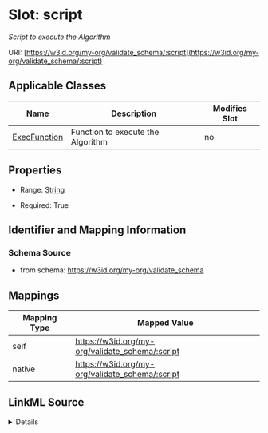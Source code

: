

# Slot: script


_Script to execute the Algorithm_





URI: [https://w3id.org/my-org/validate_schema/:script](https://w3id.org/my-org/validate_schema/:script)



<!-- no inheritance hierarchy -->





## Applicable Classes

| Name | Description | Modifies Slot |
| --- | --- | --- |
| [ExecFunction](ExecFunction.md) | Function to execute the Algorithm |  no  |







## Properties

* Range: [String](String.md)

* Required: True





## Identifier and Mapping Information







### Schema Source


* from schema: https://w3id.org/my-org/validate_schema




## Mappings

| Mapping Type | Mapped Value |
| ---  | ---  |
| self | https://w3id.org/my-org/validate_schema/:script |
| native | https://w3id.org/my-org/validate_schema/:script |




## LinkML Source

<details>
```yaml
name: script
description: Script to execute the Algorithm
from_schema: https://w3id.org/my-org/validate_schema
rank: 1000
alias: script
domain_of:
- ExecFunction
range: string
required: true

```
</details>